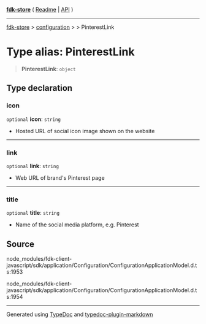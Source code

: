 [**fdk-store**](../../../README.md) ( [Readme](../../../README.md) \| [API](../../../API.md) )

---

[fdk-store](../../../API.md) > [configuration](../../README.md) > [<internal>](../README.md) > PinterestLink

# Type alias: PinterestLink

> **PinterestLink**: `object`

## Type declaration

### icon

`optional` **icon**: `string`

- Hosted URL of social icon image shown on the website

---

### link

`optional` **link**: `string`

- Web URL of brand's Pinterest page

---

### title

`optional` **title**: `string`

- Name of the social media platform, e.g. Pinterest

## Source

node_modules/fdk-client-javascript/sdk/application/Configuration/ConfigurationApplicationModel.d.ts:1953

node_modules/fdk-client-javascript/sdk/application/Configuration/ConfigurationApplicationModel.d.ts:1954

---

Generated using [TypeDoc](https://typedoc.org/) and [typedoc-plugin-markdown](https://www.npmjs.com/package/typedoc-plugin-markdown)
